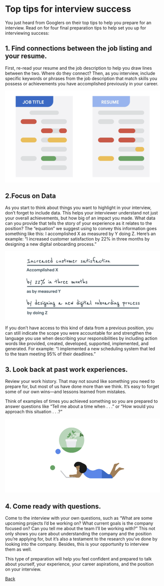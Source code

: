 # Top tips for interview success
You just heard from Googlers on their top tips to help you prepare for an interview. Read on for four final preparation tips to help set you up for interviewing success:

## 1. Find connections between the job listing and your resume.
First, re-read your resume and the job description to help you draw lines between the two. Where do they connect? Then, as you interview, include specific keywords or phrases from the job description that match skills you possess or achievements you have accomplished previously in your career. 

![](./images/c6-w4-r3.1.png)

## 2.Focus on Data

As you start to think about things you want to highlight in your interview, don’t forget to include data. This helps your interviewer understand not just your overall achievements, but how big of an impact you made. What data can you provide that tells the story of your experience as it relates to the position? The “equation” we suggest using to convey this information goes something like this: I accomplished X as measured by Y doing Z. Here’s an example: “I increased customer satisfaction by 22% in three months by designing a new digital onboarding process.”

![](./images/c6-w4-r3.2.png)

If you don’t have access to this kind of data from a previous position, you can still indicate the scope you were accountable for and strengthen the language you use when describing your responsibilities by including action words like provided, created, developed, supported, implemented, and generated. For example: “I implemented a new scheduling system that led to the team meeting 95% of their deadlines.”

## 3. Look back at past work experiences.
Review your work history. That may not sound like something you need to prepare for, but most of us have done more than we think. It’s easy to forget some of our own wins—and lessons learned from mistakes.    

Think of examples of times you achieved something so you are prepared to answer questions like “Tell me about a time when . . .” or “How would you approach this situation . . .?" 

![](./images/c6-w4-r3.3.png)

## 4. Come ready with questions.
Come to the interview with your own questions, such as “What are some upcoming projects I’d be working on? What current goals is the company focused on? Can you tell me about the team I’ll be working with?” This not only shows you care about understanding the company and the position you’re applying for, but it’s also a testament to the research you’ve done by looking into the company. Besides, this is your opportunity to interview them as well. 

This type of preparation will help you feel confident and prepared to talk about yourself, your experience, your career aspirations, and the position on your interview.


[Back](./c6-capstone.md)

